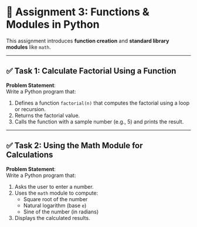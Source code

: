 # 📘 Assignment 3: Functions & Modules in Python

This assignment introduces **function creation** and **standard library modules** like `math`.

---

## ✅ Task 1: Calculate Factorial Using a Function

**Problem Statement**:  
Write a Python program that:
1. Defines a function `factorial(n)` that computes the factorial using a loop or recursion.
2. Returns the factorial value.
3. Calls the function with a sample number (e.g., 5) and prints the result.


---

## ✅ Task 2: Using the Math Module for Calculations

**Problem Statement**:  
Write a Python program that:
1. Asks the user to enter a number.
2. Uses the `math` module to compute:
   - Square root of the number
   - Natural logarithm (base `e`)
   - Sine of the number (in radians)
3. Displays the calculated results.

